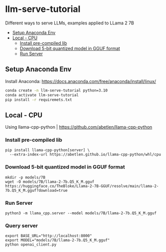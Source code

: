 # llm-serve-tutorial

Different ways to serve LLMs, examples applied to LLama 2 7B

* [Setup Anaconda Env](#setup-anaconda-env)
* [Local - CPU](#local---cpu)
  + [Install pre-compiled lib](#install-pre-compiled-lib)
  + [Download 5-bit quantized model in GGUF format](#download-5-bit-quantized-model-in-gguf-format)
  + [Run Server](#run-server)
    
## Setup Anaconda Env

Install Anaconda: https://docs.anaconda.com/free/anaconda/install/linux/

```bash
conda create -n llm-serve-tutorial python=3.10
conda activate llm-serve-tutorial
pip install -r requiremets.txt
```

## Local - CPU
Using llama-cpp-python | https://github.com/abetlen/llama-cpp-python 

### Install pre-compiled lib

```
pip install llama-cpp-python[server] \
  --extra-index-url https://abetlen.github.io/llama-cpp-python/whl/cpu
```
### Download 5-bit quantized model in GGUF format

```
mkdir -p models/7B
wget -O models/7B/llama-2-7b.Q5_K_M.gguf https://huggingface.co/TheBloke/Llama-2-7B-GGUF/resolve/main/llama-2-7b.Q5_K_M.gguf?download=true
```
### Run Server

```
python3 -m llama_cpp.server --model models/7B/llama-2-7b.Q5_K_M.gguf
```

### Query server

```
export BASE_URL="http://localhost:8000"
export MODEL="models/7B/llama-2-7b.Q5_K_M.gguf"
python openai_client.py
```